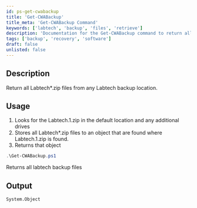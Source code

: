 ```yaml
---
id: ps-get-cwabackup
title: 'Get-CWABackup'
title_meta: 'Get-CWABackup Command'
keywords: ['labtech', 'backup', 'files', 'retrieve']
description: 'Documentation for the Get-CWABackup command to return all Labtech*.zip files from any Labtech backup location.'
tags: ['backup', 'recovery', 'software']
draft: false
unlisted: false
---
```

## Description
Return all Labtech*.zip files from any Labtech backup location.

## Usage
1. Looks for the Labtech.1.zip in the default location and any additional drives
2. Stores all Labtech*.zip files to an object that are found where Labtech.1.zip is found.
3. Returns that object



```powershell
.\Get-CWABackup.ps1
```
Returns all labtech backup files


## Output
    System.Object

